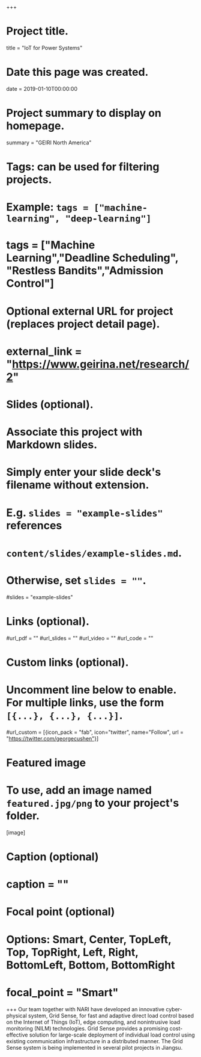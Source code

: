 +++
# Project title.
title = "IoT for Power Systems"

# Date this page was created.
date = 2019-01-10T00:00:00

# Project summary to display on homepage.
summary = "GEIRI North America"

# Tags: can be used for filtering projects.
# Example: `tags = ["machine-learning", "deep-learning"]`
# tags = ["Machine Learning","Deadline Scheduling", "Restless Bandits","Admission Control"]

# Optional external URL for project (replaces project detail page).
# external_link = "https://www.geirina.net/research/2"

# Slides (optional).
#   Associate this project with Markdown slides.
#   Simply enter your slide deck's filename without extension.
#   E.g. `slides = "example-slides"` references 
#   `content/slides/example-slides.md`.
#   Otherwise, set `slides = ""`.
#slides = "example-slides"

# Links (optional).
#url_pdf = ""
#url_slides = ""
#url_video = ""
#url_code = ""

# Custom links (optional).
#   Uncomment line below to enable. For multiple links, use the form `[{...}, {...}, {...}]`.
#url_custom = [{icon_pack = "fab", icon="twitter", name="Follow", url = "https://twitter.com/georgecushen"}]

# Featured image
# To use, add an image named `featured.jpg/png` to your project's folder. 
[image]
  # Caption (optional)
  # caption = ""
  
  # Focal point (optional)
  # Options: Smart, Center, TopLeft, Top, TopRight, Left, Right, BottomLeft, Bottom, BottomRight
  # focal_point = "Smart"
+++
Our team together with NARI have developed an innovative cyber-physical system, Grid Sense, for fast and adaptive direct load control based on the Internet of Things (IoT), edge computing, and nonintrusive load monitoring (NILM) technologies. Grid Sense provides a promising cost-effective solution for large-scale deployment of individual load control using existing communication infrastructure in a distributed manner. The Grid Sense system is being implemented in several pilot projects in Jiangsu.
